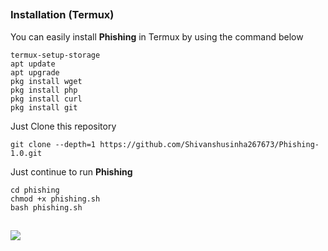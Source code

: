 

##

### Installation (Termux)
You can easily install **Phishing** in Termux by using the command below
```
termux-setup-storage
apt update
apt upgrade
pkg install wget
pkg install php
pkg install curl
pkg install git
```
Just Clone this repository
  ```
git clone --depth=1 https://github.com/Shivanshusinha267673/Phishing-1.0.git
```
Just continue to run **Phishing**
```
cd phishing
chmod +x phishing.sh
bash phishing.sh
```
##

<p align="left">
  <a href="https://shell.cloud.google.com/cloudshell/open?cloudshell_git_repo=https://github.com/mamba-9mm/phishing.git&tutorial=README.md" target="_blank"><img src="https://gstatic.com/cloudssh/images/open-btn.svg"></a>
</p>

##


